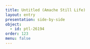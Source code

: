```yaml
---
title: Untitled (Amache Still Life)
layout: entry
presentation: side-by-side
object:
  - id: ptl-26194
order: 123
menu: false
---
```






